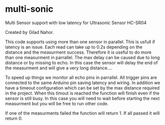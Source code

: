 # multi-sonic
Multi Sensor support with low latency for Ultrasonic Sensor HC-SR04

  Created by Gilad Nahor.

  This code supports using more than one sensor in parallel.
  This is usfull if latency is an issue.
  Each read can take up to 0.2s depending on the distance and the measurment success.
  Therefore it is useful to do more than one measurment in parrallel.
  The max delay can be caused due to long distance or by missing to echo.
  In this case the sensor will delay the end of the measurment and will give a very long distance....

  To speed up things we monitor all echo pins in parrallel.
  All trigger pins are connected to the same Arduino pin saving latency and wiring.
  In addition we have a timeout configuration which can be set by the max distance required in the project.
  When this timout is reached the function will finish even if the sensor is still busy.
  In this case you will need to wait before starting the next measurment but you will be free to run other code.

  If one of the measurments failed the function will return 1. If all passed it will return 0.
  
